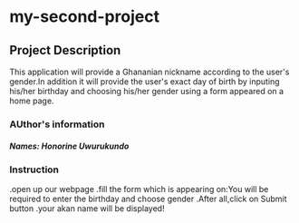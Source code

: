 # my-second-project

## Project Description

This application will  provide a Ghananian nickname according to the user's gender.In addition it will provide the user's exact day of birth by inputing his/her birthday and choosing his/her gender using a form appeared on a home page.
### AUthor's information

##### Names: Honorine Uwurukundo

### Instruction

.open up our webpage
.fill the form which is appearing on:You will be required to enter the birthday and choose gender
.After all,click on Submit button
.your akan name will be displayed!